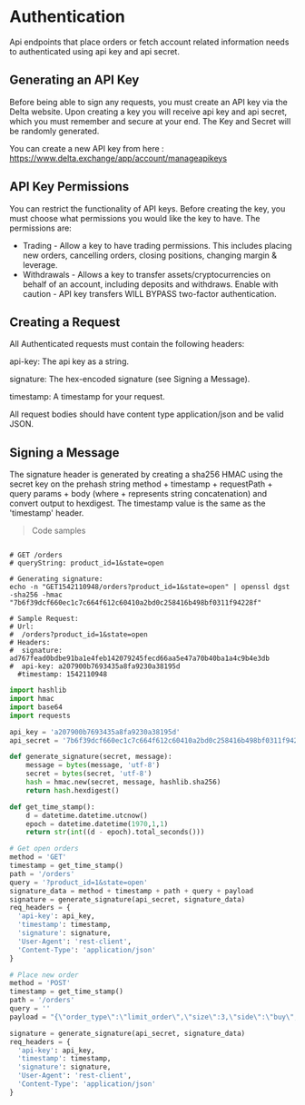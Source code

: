 # Authentication

Api endpoints that place orders or fetch account related information needs to authenticated using api key and api secret.

## Generating an API Key

Before being able to sign any requests, you must create an API key via the Delta website. Upon creating a key you will receive api key and api secret, which you must remember and secure at your end. The Key and Secret will be randomly generated.

You can create a new API key from here :
https://www.delta.exchange/app/account/manageapikeys

## API Key Permissions

You can restrict the functionality of API keys. Before creating the key, you must choose what permissions you would like the key to have. The permissions are:

- Trading - Allow a key to have trading permissions. This includes placing new orders, cancelling orders, closing positions, changing margin & leverage.
- Withdrawals - Allows a key to transfer assets/cryptocurrencies on behalf of an account, including deposits and withdraws. Enable with caution - API key transfers WILL BYPASS two-factor authentication.

## Creating a Request

All Authenticated requests must contain the following headers:

api-key: The api key as a string.

signature: The hex-encoded signature (see Signing a Message).

timestamp: A timestamp for your request.


All request bodies should have content type application/json and be valid JSON.

## Signing a Message

The signature header is generated by creating a sha256 HMAC using the secret key on the prehash string method + timestamp + requestPath + query params + body (where + represents string concatenation) and convert output to hexdigest. The timestamp value is the same as the 'timestamp' header.

> Code samples

```shell

# GET /orders
# queryString: product_id=1&state=open

# Generating signature:
echo -n "GET1542110948/orders?product_id=1&state=open" | openssl dgst -sha256 -hmac "7b6f39dcf660ec1c7c664f612c60410a2bd0c258416b498bf0311f94228f"

# Sample Request:
# Url:
#  /orders?product_id=1&state=open
# Headers:
#  signature: ad767fead0bdbe91ba1e4feb142079245fecd66aa5e47a70b40ba1a4c9b4e3db
#  api-key: a207900b7693435a8fa9230a38195d
  #timestamp: 1542110948

```

```python
import hashlib
import hmac
import base64
import requests

api_key = 'a207900b7693435a8fa9230a38195d'
api_secret = '7b6f39dcf660ec1c7c664f612c60410a2bd0c258416b498bf0311f94228f'

def generate_signature(secret, message):
    message = bytes(message, 'utf-8')
    secret = bytes(secret, 'utf-8')
    hash = hmac.new(secret, message, hashlib.sha256)
    return hash.hexdigest()

def get_time_stamp():
    d = datetime.datetime.utcnow()
    epoch = datetime.datetime(1970,1,1)
    return str(int((d - epoch).total_seconds()))

# Get open orders
method = 'GET'
timestamp = get_time_stamp()
path = '/orders'
query = '?product_id=1&state=open'
signature_data = method + timestamp + path + query + payload
signature = generate_signature(api_secret, signature_data)
req_headers = {
  'api-key': api_key,
  'timestamp': timestamp,
  'signature': signature,
  'User-Agent': 'rest-client',
  'Content-Type': 'application/json'
}

# Place new order
method = 'POST'
timestamp = get_time_stamp()
path = '/orders'
query = ''
payload = "{\"order_type\":\"limit_order\",\"size\":3,\"side\":\"buy\",\"limit_price\":\"0.0005\",\"product_id\":1}"

signature = generate_signature(api_secret, signature_data)
req_headers = {
  'api-key': api_key,
  'timestamp': timestamp,
  'signature': signature,
  'User-Agent': 'rest-client',
  'Content-Type': 'application/json'
}

```
